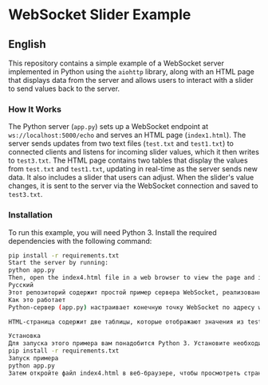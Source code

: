 # WebSocket Slider Example

## English

This repository contains a simple example of a WebSocket server implemented in Python using the `aiohttp` library, along with an HTML page that displays data from
 the server and allows users to interact with a slider to send values back to the server.

### How It Works

The Python server (`app.py`) sets up a WebSocket endpoint at `ws://localhost:5000/echo` and serves an HTML page (`index1.html`).
The server sends updates from two text files (`test.txt` and `test1.txt`) to connected clients and listens for incoming slider values, which it then writes to `test3.txt`.
The HTML page contains two tables that display the values from `test.txt` and `test1.txt`, 
updating in real-time as the server sends new data. It also includes a slider that users can adjust. When the slider's value changes, it is sent to the server via the WebSocket connection and saved to `test3.txt`.

### Installation
To run this example, you will need Python 3. Install the required dependencies with the following command:
```bash
pip install -r requirements.txt
Start the server by running:
python app.py
Then, open the index4.html file in a web browser to view the page and interact with the slider.
Русский
Этот репозиторий содержит простой пример сервера WebSocket, реализованного на Python с использованием библиотеки aiohttp, а также HTML-страницу, которая отображает данные с сервера и позволяет пользователям взаимодействовать с ползунком для отправки значений обратно на сервер.
Как это работает
Python-сервер (app.py) настраивает конечную точку WebSocket по адресу ws://localhost:5000/echo и обслуживает HTML-страницу (index4.html). Сервер отправляет обновления из двух текстовых файлов (test.txt и test1.txt) подключенным клиентам и прослушивает входящие значения ползунка, которые затем записывает в test3.txt.

HTML-страница содержит две таблицы, которые отображают значения из test.txt и test1.txt, обновляясь в реальном времени по мере отправки новых данных сервером. Также на странице есть ползунок, который пользователи могут регулировать. Когда значение ползунка изменяется, оно отправляется на сервер через соединение WebSocket и сохраняется в test3.txt.

Установка
Для запуска этого примера вам понадобится Python 3. Установите необходимые зависимости с помощью следующей команды:
pip install -r requirements.txt
Запуск примера
python app.py
Затем откройте файл index4.html в веб-браузере, чтобы просмотреть страницу и взаимодействовать с ползунком.

